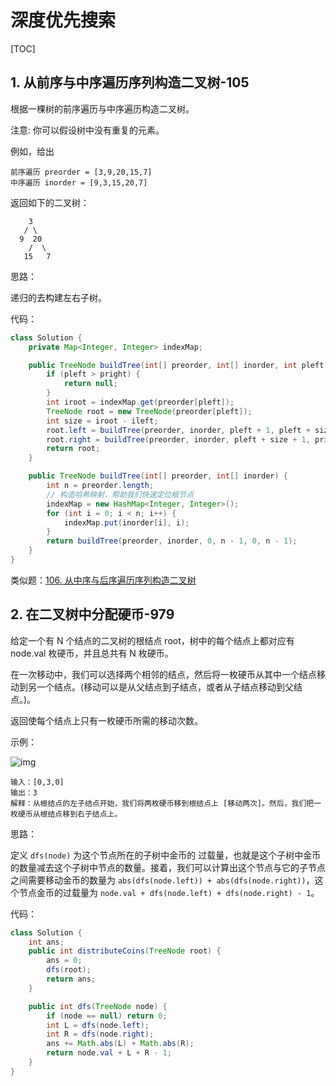 # 深度优先搜索

[TOC]

## 1. 从前序与中序遍历序列构造二叉树-105

根据一棵树的前序遍历与中序遍历构造二叉树。

注意:
你可以假设树中没有重复的元素。

例如，给出

```
前序遍历 preorder = [3,9,20,15,7]
中序遍历 inorder = [9,3,15,20,7]
```

返回如下的二叉树：

```
    3
   / \
  9  20
    /  \
   15   7
```

思路：

递归的去构建左右子树。

代码：

```java
class Solution {
    private Map<Integer, Integer> indexMap;

    public TreeNode buildTree(int[] preorder, int[] inorder, int pleft, int pright, int ileft, int iright) {
        if (pleft > pright) {
            return null;
        }
        int iroot = indexMap.get(preorder[pleft]);
        TreeNode root = new TreeNode(preorder[pleft]);
        int size = iroot - ileft;
        root.left = buildTree(preorder, inorder, pleft + 1, pleft + size, ileft, iroot - 1);
        root.right = buildTree(preorder, inorder, pleft + size + 1, pright, iroot + 1, iright);
        return root;
    }

    public TreeNode buildTree(int[] preorder, int[] inorder) {
        int n = preorder.length;
        // 构造哈希映射，帮助我们快速定位根节点
        indexMap = new HashMap<Integer, Integer>();
        for (int i = 0; i < n; i++) {
            indexMap.put(inorder[i], i);
        }
        return buildTree(preorder, inorder, 0, n - 1, 0, n - 1);
    }
}
```

类似题：[106. 从中序与后序遍历序列构造二叉树](https://leetcode-cn.com/problems/construct-binary-tree-from-inorder-and-postorder-traversal/)

## 2. 在二叉树中分配硬币-979

给定一个有 N 个结点的二叉树的根结点 root，树中的每个结点上都对应有 node.val 枚硬币，并且总共有 N 枚硬币。

在一次移动中，我们可以选择两个相邻的结点，然后将一枚硬币从其中一个结点移动到另一个结点。(移动可以是从父结点到子结点，或者从子结点移动到父结点。)。

返回使每个结点上只有一枚硬币所需的移动次数。

示例：

![img](https://assets.leetcode-cn.com/aliyun-lc-upload/uploads/2019/01/19/tree2.png)

```
输入：[0,3,0]
输出：3
解释：从根结点的左子结点开始，我们将两枚硬币移到根结点上 [移动两次]。然后，我们把一枚硬币从根结点移到右子结点上。
```

思路：

定义 `dfs(node)` 为这个节点所在的子树中金币的 过载量，也就是这个子树中金币的数量减去这个子树中节点的数量。接着，我们可以计算出这个节点与它的子节点之间需要移动金币的数量为 `abs(dfs(node.left)) + abs(dfs(node.right))`，这个节点金币的过载量为 `node.val + dfs(node.left) + dfs(node.right) - 1`。

代码：

```java
class Solution {
    int ans;
    public int distributeCoins(TreeNode root) {
        ans = 0;
        dfs(root);
        return ans;
    }

    public int dfs(TreeNode node) {
        if (node == null) return 0;
        int L = dfs(node.left);
        int R = dfs(node.right);
        ans += Math.abs(L) + Math.abs(R);
        return node.val + L + R - 1;
    }
}
```

